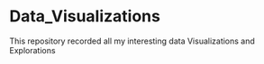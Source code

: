 # Data_Visualizations
This repository recorded all my interesting data Visualizations and Explorations 
